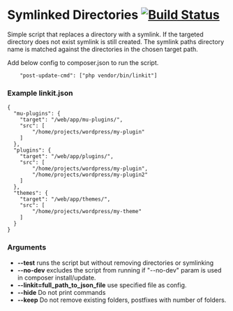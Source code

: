 # Symlinked Directories [![Build Status](https://travis-ci.org/GooseStudio/symlinked-extensions.svg?branch=master)](https://travis-ci.org/GooseStudio/symlinked-extensions)
Simple script that replaces a directory with a symlink. If the targeted directory does not exist symlink is still created.
The symlink paths directory name is matched against the directories in the chosen target path.

Add below config to composer.json to run the script.
```
    "post-update-cmd": ["php vendor/bin/linkit"]
```


### Example linkit.json

```
{
  "mu-plugins": {
    "target": "/web/app/mu-plugins/",
    "src": [
        "/home/projects/wordpress/my-plugin"    
    ]
  },
  "plugins": {
    "target": "/web/app/plugins/",
    "src": [
        "/home/projects/wordpress/my-plugin",
        "/home/projects/wordpress/my-plugin2"
    ]
  },
  "themes": {
    "target": "/web/app/themes/",
    "src": [
        "/home/projects/wordpress/my-theme"    
    ]
  }
}
```

### Arguments

* **--test** runs the script but without removing directories or symlinking
* **--no-dev** excludes the script from running if "--no-dev" param is used in composer install/update.
* **--linkit=full_path_to_json_file** use specified file as config.
* **--hide** Do not print commands
* **--keep** Do not remove existing folders, postfixes with number of folders.